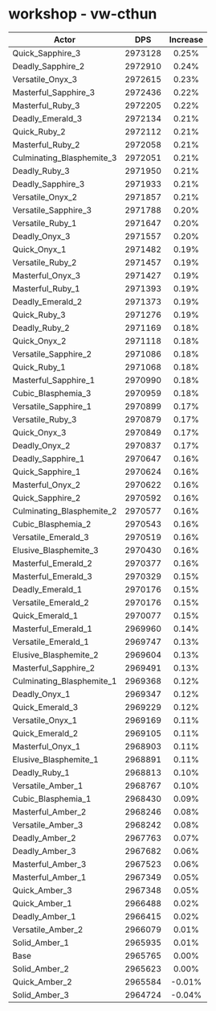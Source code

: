 # workshop - vw-cthun
| Actor | DPS | Increase |
|---|:---:|:---:|
|Quick_Sapphire_3|2973128|0.25%|
|Deadly_Sapphire_2|2972910|0.24%|
|Versatile_Onyx_3|2972615|0.23%|
|Masterful_Sapphire_3|2972436|0.22%|
|Masterful_Ruby_3|2972205|0.22%|
|Deadly_Emerald_3|2972134|0.21%|
|Quick_Ruby_2|2972112|0.21%|
|Masterful_Ruby_2|2972058|0.21%|
|Culminating_Blasphemite_3|2972051|0.21%|
|Deadly_Ruby_3|2971950|0.21%|
|Deadly_Sapphire_3|2971933|0.21%|
|Versatile_Onyx_2|2971857|0.21%|
|Versatile_Sapphire_3|2971788|0.20%|
|Versatile_Ruby_1|2971647|0.20%|
|Deadly_Onyx_3|2971557|0.20%|
|Quick_Onyx_1|2971482|0.19%|
|Versatile_Ruby_2|2971457|0.19%|
|Masterful_Onyx_3|2971427|0.19%|
|Masterful_Ruby_1|2971393|0.19%|
|Deadly_Emerald_2|2971373|0.19%|
|Quick_Ruby_3|2971276|0.19%|
|Deadly_Ruby_2|2971169|0.18%|
|Quick_Onyx_2|2971118|0.18%|
|Versatile_Sapphire_2|2971086|0.18%|
|Quick_Ruby_1|2971068|0.18%|
|Masterful_Sapphire_1|2970990|0.18%|
|Cubic_Blasphemia_3|2970959|0.18%|
|Versatile_Sapphire_1|2970899|0.17%|
|Versatile_Ruby_3|2970879|0.17%|
|Quick_Onyx_3|2970849|0.17%|
|Deadly_Onyx_2|2970837|0.17%|
|Deadly_Sapphire_1|2970647|0.16%|
|Quick_Sapphire_1|2970624|0.16%|
|Masterful_Onyx_2|2970622|0.16%|
|Quick_Sapphire_2|2970592|0.16%|
|Culminating_Blasphemite_2|2970577|0.16%|
|Cubic_Blasphemia_2|2970543|0.16%|
|Versatile_Emerald_3|2970519|0.16%|
|Elusive_Blasphemite_3|2970430|0.16%|
|Masterful_Emerald_2|2970377|0.16%|
|Masterful_Emerald_3|2970329|0.15%|
|Deadly_Emerald_1|2970176|0.15%|
|Versatile_Emerald_2|2970176|0.15%|
|Quick_Emerald_1|2970077|0.15%|
|Masterful_Emerald_1|2969960|0.14%|
|Versatile_Emerald_1|2969747|0.13%|
|Elusive_Blasphemite_2|2969604|0.13%|
|Masterful_Sapphire_2|2969491|0.13%|
|Culminating_Blasphemite_1|2969368|0.12%|
|Deadly_Onyx_1|2969347|0.12%|
|Quick_Emerald_3|2969229|0.12%|
|Versatile_Onyx_1|2969169|0.11%|
|Quick_Emerald_2|2969105|0.11%|
|Masterful_Onyx_1|2968903|0.11%|
|Elusive_Blasphemite_1|2968891|0.11%|
|Deadly_Ruby_1|2968813|0.10%|
|Versatile_Amber_1|2968767|0.10%|
|Cubic_Blasphemia_1|2968430|0.09%|
|Masterful_Amber_2|2968246|0.08%|
|Versatile_Amber_3|2968242|0.08%|
|Deadly_Amber_2|2967763|0.07%|
|Deadly_Amber_3|2967682|0.06%|
|Masterful_Amber_3|2967523|0.06%|
|Masterful_Amber_1|2967349|0.05%|
|Quick_Amber_3|2967348|0.05%|
|Quick_Amber_1|2966488|0.02%|
|Deadly_Amber_1|2966415|0.02%|
|Versatile_Amber_2|2966079|0.01%|
|Solid_Amber_1|2965935|0.01%|
|Base|2965765|0.00%|
|Solid_Amber_2|2965623|0.00%|
|Quick_Amber_2|2965584|-0.01%|
|Solid_Amber_3|2964724|-0.04%|
